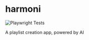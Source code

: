 # harmoni

![Playwright Tests](https://github.com/jmagrippis/harmoni/actions/workflows/playwright.yaml/badge.svg)

A playlist creation app, powered by AI
